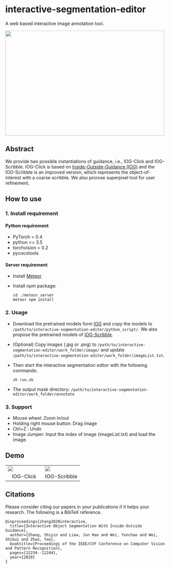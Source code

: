 # interactive-segmentation-editor
A web based interactive image annotation tool. 

<div>
<img src="https://raw.githubusercontent.com/KunyangHan/interactive-segmentation-editor/master/doc/UI.png" height="330" width="500" >
</div>
 
 
## Abstract
We provide two possible instantiations of guidance, i.e., IOG-Click and IOG-Scribble. IOG-Click is based on [Inside-Outside-Guidance (IOG)](http://openaccess.thecvf.com/content_CVPR_2020/papers/Zhang_Interactive_Object_Segmentation_With_Inside-Outside_Guidance_CVPR_2020_paper.pdf) and the IOG-Scribble is an improved version, which represents the object-of-interest with a coarse scribble. We also prorose superpixel tool for user refinement.

## How to use
### 1. Install requirement  

#### Python requirement
  - PyTorch = 0.4
  - python >= 3.5
  - torchvision = 0.2
  - pycocotools  

#### Server requirement
  - Install [Meteor](http://www.meteor.com/install)
  - Install npm package:
 
	``` shell
    cd ./meteor_server
    meteor npm install
	```

### 2. Usage
  - Download the pretrained models form [IOG](https://github.com/shiyinzhang/Inside-Outside-Guidance) and copy the models to <code>/path/to/interactive-segmentation-editor/python_script/</code>. We also propose the pretrained models of [IOG-Scribble](https://drive.google.com/file/d/1SKBgkcouwEHBJLVK4g7RU21b6egAR_8M/view?usp=sharing). 
  - (Optional) Copy images (.jpg or .png) to <code>/path/to/interactive-segmentation-editor/work_folder/image/</code> and update <code>/path/to/interactive-segmentation-editor/work_folder/imageList.txt</code>.
  - Then start the interactive segmentation editor with the following commands:
 
	``` shell
	sh run.sh
	```
  - The output mask directory: <code>/path/to/interactive-segmentation-editor/work_folder/annotate</code>

### 3. Support
  - Mouse wheel: Zoom in/out
  - Holding right mouse button: Drag image
  - Ctrl+Z : Undo 
  - Image Jumper: Input the index of image (imageList.txt) and load the image.
  
## Demo

<table>
    <tr>
        <td width="50%">
	<img src="https://raw.githubusercontent.com/KunyangHan/interactive-segmentation-editor/master/doc/IOG-Click.gif"/>
        </td>   
        <td width="50%">
	<img src="https://raw.githubusercontent.com/KunyangHan/interactive-segmentation-editor/master/doc/IOG-Scribble.gif"/>
        </td> 
    </tr>
    <tr>
        <td width="50%" align="center">
	IOG-Click
        </td>   
        <td width="50%" align="center">
	IOG-Scribble
        </td> 
    </tr>
</table>

## Citations
Please consider citing our papers in your publications if it helps your research. The following is a BibTeX reference.

    @inproceedings{zhang2020interactive,
      title={Interactive Object Segmentation With Inside-Outside Guidance},
      author={Zhang, Shiyin and Liew, Jun Hao and Wei, Yunchao and Wei, Shikui and Zhao, Yao},
      booktitle={Proceedings of the IEEE/CVF Conference on Computer Vision and Pattern Recognition},
      pages={12234--12244},
      year={2020}
    }
